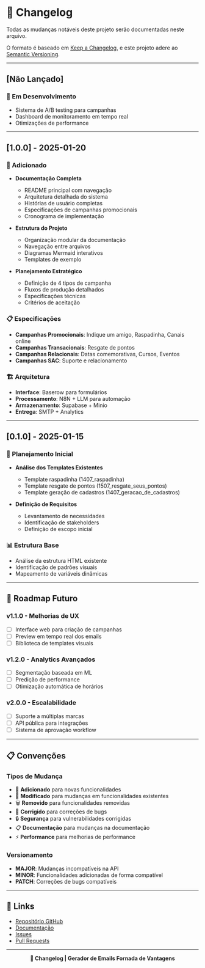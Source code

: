 # 📝 Changelog

Todas as mudanças notáveis deste projeto serão documentadas neste arquivo.

O formato é baseado em [Keep a Changelog](https://keepachangelog.com/pt-BR/1.0.0/),
e este projeto adere ao [Semantic Versioning](https://semver.org/lang/pt-BR/).

---

## [Não Lançado]

### 🔄 Em Desenvolvimento
- Sistema de A/B testing para campanhas
- Dashboard de monitoramento em tempo real
- Otimizações de performance

---

## [1.0.0] - 2025-01-20

### 🎉 Adicionado
- **Documentação Completa**
  - README principal com navegação
  - Arquitetura detalhada do sistema
  - Histórias de usuário completas
  - Especificações de campanhas promocionais
  - Cronograma de implementação

- **Estrutura do Projeto**
  - Organização modular da documentação
  - Navegação entre arquivos
  - Diagramas Mermaid interativos
  - Templates de exemplo

- **Planejamento Estratégico**
  - Definição de 4 tipos de campanha
  - Fluxos de produção detalhados
  - Especificações técnicas
  - Critérios de aceitação

### 📋 Especificações
- **Campanhas Promocionais**: Indique um amigo, Raspadinha, Canais online
- **Campanhas Transacionais**: Resgate de pontos
- **Campanhas Relacionais**: Datas comemorativas, Cursos, Eventos
- **Campanhas SAC**: Suporte e relacionamento

### 🏗️ Arquitetura
- **Interface**: Baserow para formulários
- **Processamento**: N8N + LLM para automação
- **Armazenamento**: Supabase + Minio
- **Entrega**: SMTP + Analytics

---

## [0.1.0] - 2025-01-15

### 🔬 Planejamento Inicial
- **Análise dos Templates Existentes**
  - Template raspadinha (1407_raspadinha)
  - Template resgate de pontos (1507_resgate_seus_pontos)
  - Template geração de cadastros (1407_geracao_de_cadastros)

- **Definição de Requisitos**
  - Levantamento de necessidades
  - Identificação de stakeholders
  - Definição de escopo inicial

### 📊 Estrutura Base
- Análise da estrutura HTML existente
- Identificação de padrões visuais
- Mapeamento de variáveis dinâmicas

---

## 🔮 Roadmap Futuro

### v1.1.0 - Melhorias de UX
- [ ] Interface web para criação de campanhas
- [ ] Preview em tempo real dos emails
- [ ] Biblioteca de templates visuais

### v1.2.0 - Analytics Avançados
- [ ] Segmentação baseada em ML
- [ ] Predição de performance
- [ ] Otimização automática de horários

### v2.0.0 - Escalabilidade
- [ ] Suporte a múltiplas marcas
- [ ] API pública para integrações
- [ ] Sistema de aprovação workflow

---

## 📋 Convenções

### Tipos de Mudança
- 🎉 **Adicionado** para novas funcionalidades
- 🔄 **Modificado** para mudanças em funcionalidades existentes
- 🗑️ **Removido** para funcionalidades removidas
- 🐛 **Corrigido** para correções de bugs
- 🔒 **Segurança** para vulnerabilidades corrigidas
- 📋 **Documentação** para mudanças na documentação
- ⚡ **Performance** para melhorias de performance

### Versionamento
- **MAJOR**: Mudanças incompatíveis na API
- **MINOR**: Funcionalidades adicionadas de forma compatível
- **PATCH**: Correções de bugs compatíveis

---

## 🔗 Links

- [Repositório GitHub](https://github.com/mcampello/capp-bunge-emails)
- [Documentação](docs/README.md)
- [Issues](https://github.com/mcampello/capp-bunge-emails/issues)
- [Pull Requests](https://github.com/mcampello/capp-bunge-emails/pulls)

---

<div align="center">
  <strong>📝 Changelog | Gerador de Emails Fornada de Vantagens</strong>
</div> 